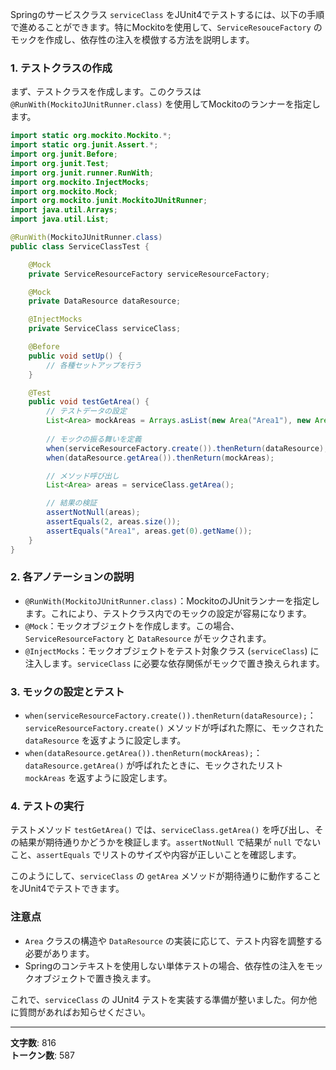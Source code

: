 Springのサービスクラス `serviceClass` をJUnit4でテストするには、以下の手順で進めることができます。特にMockitoを使用して、`ServiceResouceFactory` のモックを作成し、依存性の注入を模倣する方法を説明します。

### 1. テストクラスの作成
まず、テストクラスを作成します。このクラスは `@RunWith(MockitoJUnitRunner.class)` を使用してMockitoのランナーを指定します。

```java
import static org.mockito.Mockito.*;
import static org.junit.Assert.*;
import org.junit.Before;
import org.junit.Test;
import org.junit.runner.RunWith;
import org.mockito.InjectMocks;
import org.mockito.Mock;
import org.mockito.junit.MockitoJUnitRunner;
import java.util.Arrays;
import java.util.List;

@RunWith(MockitoJUnitRunner.class)
public class ServiceClassTest {

    @Mock
    private ServiceResourceFactory serviceResourceFactory;

    @Mock
    private DataResource dataResource;

    @InjectMocks
    private ServiceClass serviceClass;

    @Before
    public void setUp() {
        // 各種セットアップを行う
    }

    @Test
    public void testGetArea() {
        // テストデータの設定
        List<Area> mockAreas = Arrays.asList(new Area("Area1"), new Area("Area2"));
        
        // モックの振る舞いを定義
        when(serviceResourceFactory.create()).thenReturn(dataResource);
        when(dataResource.getArea()).thenReturn(mockAreas);

        // メソッド呼び出し
        List<Area> areas = serviceClass.getArea();

        // 結果の検証
        assertNotNull(areas);
        assertEquals(2, areas.size());
        assertEquals("Area1", areas.get(0).getName());
    }
}
```

### 2. 各アノテーションの説明
- `@RunWith(MockitoJUnitRunner.class)`：MockitoのJUnitランナーを指定します。これにより、テストクラス内でのモックの設定が容易になります。
- `@Mock`：モックオブジェクトを作成します。この場合、`ServiceResourceFactory` と `DataResource` がモックされます。
- `@InjectMocks`：モックオブジェクトをテスト対象クラス (`serviceClass`) に注入します。`serviceClass` に必要な依存関係がモックで置き換えられます。

### 3. モックの設定とテスト
- `when(serviceResourceFactory.create()).thenReturn(dataResource);`：`serviceResourceFactory.create()` メソッドが呼ばれた際に、モックされた `dataResource` を返すように設定します。
- `when(dataResource.getArea()).thenReturn(mockAreas);`：`dataResource.getArea()` が呼ばれたときに、モックされたリスト `mockAreas` を返すように設定します。

### 4. テストの実行
テストメソッド `testGetArea()` では、`serviceClass.getArea()` を呼び出し、その結果が期待通りかどうかを検証します。`assertNotNull` で結果が `null` でないこと、`assertEquals` でリストのサイズや内容が正しいことを確認します。

このようにして、`serviceClass` の `getArea` メソッドが期待通りに動作することをJUnit4でテストできます。

### 注意点
- `Area` クラスの構造や `DataResource` の実装に応じて、テスト内容を調整する必要があります。
- Springのコンテキストを使用しない単体テストの場合、依存性の注入をモックオブジェクトで置き換えます。

これで、`serviceClass` の JUnit4 テストを実装する準備が整いました。何か他に質問があればお知らせください。

---

**文字数**: 816  
**トークン数**: 587
